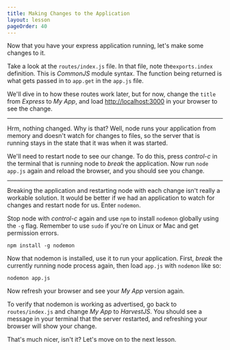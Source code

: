 ```yaml
---
title: Making Changes to the Application
layout: lesson
pageOrder: 40
---
```


Now that you have your express application running, let's make some changes to it.

Take a look at the `routes/index.js` file. In that file, note the`exports.index` definition. This is *CommonJS* module syntax. The function being returned is what gets passed in to `app.get` in the `app.js` file.

We'll dive in to how these routes work later, but for now, change the `title` from *Express* to *My App*, and load [http://localhost:3000](http://localhost:3000) in your browser to see the change.

<hr>

Hrm, nothing changed. Why is that? Well, node runs your application from memory and doesn't watch for changes to files, so the server that is running stays in the state that it was when it was started.

We'll need to restart node to see our change. To do this, press *control-c* in the terminal that is running node to *break* the application. Now run `node app.js` again and reload the browser, and you should see you change.

<hr>

Breaking the application and restarting node with each change isn't really a workable solution. It would be better if we had an application to watch for changes and restart node for us. Enter `nodemon`.

Stop node with *control-c* again and use `npm` to install `nodemon` globally using the `-g` flag. Remember to use `sudo` if you're on Linux or Mac and get permission errors.

`npm install -g nodemon`

Now that nodemon is installed, use it to run your application. First, *break* the currently running node process again, then load `app.js` with `nodemon` like so:

`nodemon app.js`

Now refresh your browser and see your *My App* version again.

To verify that nodemon is working as advertised, go back to `routes/index.js` and change *My App* to *HarvestJS*. You should see a message in your terminal that the server restarted, and refreshing your browser will show your change.

That's much nicer, isn't it? Let's move on to the next lesson.